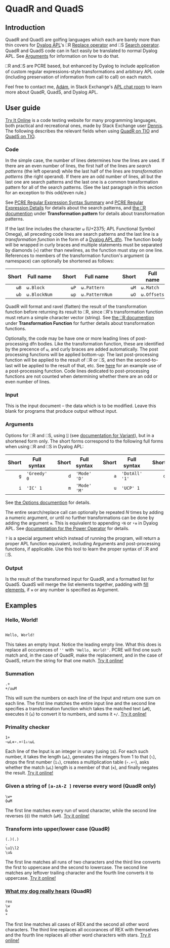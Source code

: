 # QuadR and QuadS

## Introduction
QuadR and QuadS are golfing languages which each are barely more than thin covers for [Dyalog APL](https://www.dyalog.com/)'s ⎕R [Replace operator](http://help.dyalog.com/16.0/Content/Language/System%20Functions/r.htm) and ⎕S [Search operator](http://help.dyalog.com/16.0/Content/Language/System%20Functions/r.htm). QuadR and QuadS code can in fact easily be translated to normal Dyalog APL. See [Arguments](https://github.com/abrudz/QuadRS#arguments) for information on how to do that.

⎕R and⎕S are PCRE based, but enhanced by Dyalog to include application of custom regular expressions-style transformations and arbitrary APL code (including preservation of information from call to call) on each match.

Feel free to contact me, [Adám](https://stackexchange.com/users/3114363/ad%C3%A1m), in Stack Exchange's [APL chat room](https://chat.stackexchange.com/rooms/52405/apl) to learn more about QuadR, QuadS, and Dyalog APL.

## User guide

[Try It Online](https://tio.run/#) is a code testing website for many programming languages, both practical and recreational ones, made by Stack Exchange user [Dennis](https://codegolf.stackexchange.com/users/12012). The following describes the relevant fields when using [QuadR on TIO](https://tio.run/#quadr) and [QuadS on TIO](https://tio.run/#quads). 

### Code
In the simple case, the number of lines determines how the lines are used. If there are an even number of lines, the first half of the lines are *search patterns* (the left operand) while the last half of the lines are *transformation patterns* (the right operand). If there are an odd number of lines, all but the last one are search patterns and the last one is a common transformation pattern for all of the search patterns. (See the last paragraph in this section for an exception to this odd/even rule.)

See [PCRE Regular Expression Syntax Summary](http://help.dyalog.com/16.0/Content/Language/Appendices/PCRE%20Regular%20Expression%20Syntax%20Summary.htm) and [PCRE Regular Expression Details](http://help.dyalog.com/16.0/Content/Language/Appendices/PCRE%20Regular%20Expression%20Details.htm) for details about the search patterns, and [the ⎕R documention](http://help.dyalog.com/16.0/Content/Language/System%20Functions/r.htm) under **Transformation pattern** for details about transformation patterns.

If the last line includes the character `⍵` (U+2375; APL Functional Symbol Omega), all preceding code lines are search patterns and the last line is a *transformation function* in the form of a [Dyalog APL dfn](http://help.dyalog.com/16.0/Content/Language/Defined%20Functions%20and%20Operators/DynamicFunctions/Dynamic%20Functions%20and%20Operators.htm). The function body will be wrapped in curly braces and multiple statements must be separated by diamonds (`⋄`) rather than newlines, as the function must stay on one line.  References to members of the transformation function's argument (a namespace) can optionally be shortened as follows:

| Short | Full name | |Short | Full name        | | Short | Full name | | Short | Full name |
| ----: | ------- | --- | ---: | ----------  | --- | ---: | ---------- | --- | -----: | ------------- |
| `⍵B` | `⍵.Block`    | | `⍵P` | `⍵.Pattern`   | | `⍵M` | `⍵.Match`   | | `⍵L` | `⍵.Lengths`  |
| `⍵b` | `⍵.BlockNum` | | `⍵p` | `⍵.PatternNum` | | `⍵O` | `⍵.Offsets` | | `⍵N` | `⍵.Names`    |

QuadR will format and ravel (flatten) the result of the transformation function before returning its result to ⎕R, since ⎕R's transformation function must return a simple character vector (string). See [the ⎕R documention](http://help.dyalog.com/16.0/Content/Language/System%20Functions/r.htm) under **Transformation Function** for further details about transformation functions.

Optionally, the code may be have one or more leading lines of post-processing dfn bodies. Like the transformation function, these are identified by the precence of `⍵`, and curly braces are added automatically. The post processing functions will be applied bottom-up: The last post-processing function will be applied to the result of ⎕R or ⎕S, and then the second-to-last will be applied to the result of that, etc. See [here](https://codegolf.stackexchange.com/a/128722/43319) for an example use of a post-processing function. Code lines dedicated to post-processing functions are not counted when determining whether there are an odd or even number of lines.

### Input
This is the input document – the data which is to be modified. Leave this blank for programs that produce output without input.
 
### Arguments
Options for ⎕R and ⎕S,  using `⍠` (see [documentation for Variant](http://help.dyalog.com/16.0/Content/Language/Primitive%20Operators/Variant.htm)), but in a shortened form only. The short forms correspond to the following full forms when using ⎕R and ⎕S in Dyalog APL:
 
| Short | Full syntax  | | Short | Full syntax  | |Short | Full syntax |  | Short | Full syntax | 
| ----: | ------------ | --- | ----: | ------- | --- | ----: | ---------- | --- | ----: | ------------|
| `g`   | `'Greedy' 0` | | `d`   | `'Mode' 'D'` |  | `a`   | `'DotAll' '1'` | | `o`   | `'OM' 1`    |
| `i`   | `'IC' 1`     | | `m`   | `'Mode' 'M'` |  | `u`   | `'UCP' 1`      | |      |             |
 
See [the Options documention](http://help.dyalog.com/16.0/Content/Language/System%20Functions/r.htm#kanchor706) for details.

The entire search/replace call can optionally be repeated *N* times by adding a numeric argument, or until no further transformations can be done by adding the argument `≡`. This is equivalent to appending `⍣N` or `⍣≡` in Dyalog APL. See [documentation for the Power Operator](http://help.dyalog.com/16.0/Content/Language/Primitive%20Operators/Power%20Operator.htm) for details.

`?` is a special argument which instead of running the program, will return a proper APL function equivalent, including Arguments and post-processing functions, if applicable. Use this tool to learn the proper syntax of ⎕R and ⎕S.

### Output

Is the result of the transformed input for QuadR, and a formatted list for QuadS. QuadS will merge the list elements together, padding with [fill elements](http://help.dyalog.com/16.0/Content/Language/Introduction/Variables/Prototypes%20and%20Fill%20Items.htm), if `≡` or any number is specified as Argument.

## Examples

### Hello, World!
```

Hello, World!
```
This takes an empty Input. Notice the leading empty line. What this does is replace all occurences of `''` with `'Hello, World!'`. PCRE will find one such match and, in the case of QuadR, make the replacement, and in the case of QuadS, return the string for that one match. [Try it online!](https://tio.run/##KyxNTCn6/5/LIzUnJ19HITy/KCdF8f9/AA "QuadR – Try It Online")

### Summation
```
.+
+/⍎⍵M
```
This will sum the numbers on each line of the Input and return one sum on each line. The first line matches the entire input line and the second line specifies a transformation function which takes the matched text (`⍵M`), executes it (`⍎`) to convert it to numbers, and sums it `+/`. [Try it online!](https://tio.run/##KyxNTCn6/19Pm0tb/1Fv36Perb7//xsrGCqYcBkpmANpCwA "QuadR – Try It Online")

### Primality checker
```
1+
~⍵L∊∘.×⍨1↓⍳⍵L
```
Each line of the Input is an integer in unary (using `1`s). For each such number, it takes the length (`⍵L`), generates the integers from 1 to that (`⍳`), drops the first number (`1↓`), creates a multiplication table (`∘.×⍨`), asks whether the match (`⍵L`) length is a member of that (`∊`), and finally negates the result. [Try it online!](https://tio.run/##KyxNTCn6/99Qm6vuUe9Wn0cdXY86Zugdnv6od4Xho7bJj3o3g4SBChQMQQiMDblABIQJp@C0IQA "QuadR – Try It Online")

### Given a string of `[a-zA-Z ]` reverse every word (QuadR only)
```
\w+
⌽⍵M
```
The first line matches every run of word character, while the second line reverses (`⌽`) the match (`⍵M`). [Try it online!](https://tio.run/##KyxNTCn6/z@mXJvrUc/eR71bff//D8lIVUjLLCouUcjJzEtVyE0sSc5ILVZILUstqlQoKs1TyE9TKM8vSlFIzkgsSkwuSS3SUSjPyMxJVSgB6ixOTc7PS4FoLQLpKQbq1QAargmWBpsG5ANt0tQDAA "QuadR – Try It Online")

### Transform into upper/lower case (QuadR)
```
(.)(.)
.
\u1\l2
\u&
```
The first line matches all runs of two characters and the third line converts the first to uppercase and the second to lowercase. The second line matches any leftover trailing character and the fourth line converts it to uppercase. [Try it online!](https://tio.run/##XY7BCsIwDIbve4qcRC8FfZYddwltagu1mWnq8OlrdbAxIRDIl//ne1Z00trZXPoMZpjqdUq3vk6tjYHARykKKWaCB6oNVABTAqm5AHvQhcEGFLRK0lF2oD2lIYpbU5bzi0TL7762KUOdZxKLhbZIof7pvizxsjIzjDs4KuQ3JPLKvRpUMHZ630W2Us9VNPyJxKOB@QA "QuadR – Try It Online")

### [What my dog really hears](https://codegolf.stackexchange.com/q/119718/43319) (QuadR)
```
rex
\w
&
*
```
The first line matches all cases of REX and the second all other word characters. The third line replaces all occorances of REX with themselves and the fourth line replaces all other word characters with stars. [Try it online!](https://tio.run/##HY6xDsIwEEP3fIXbASSE8h8MLIgFieXUROUgzYnkAs3Xh5TF0rNly@9CLrWW/GruX7Mzh9Yufj3iBJXgUKUginaAE@iD84CblH3yWOjFccbiQXFOFb02mC4I/PEZHDcnUHTWXAUThYD/8rNkRaaKseNozbn2UMEZs1fdJilK/8OTbfwD "QuadR – Try It Online")
